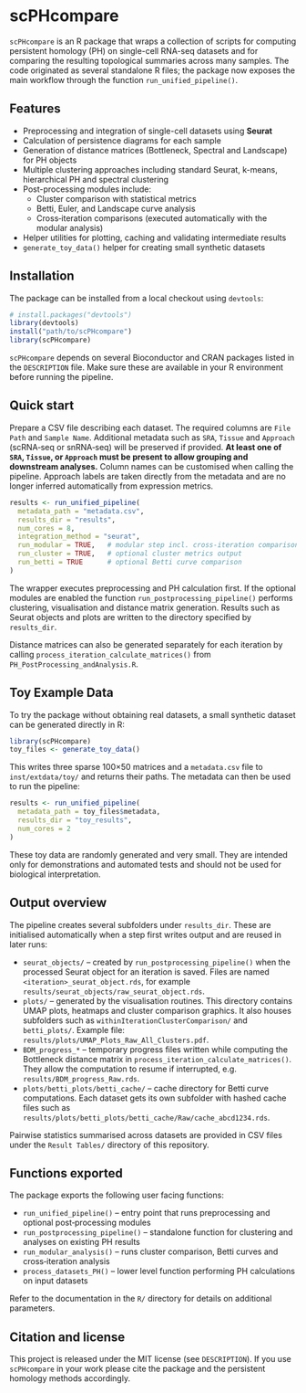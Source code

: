 # scPHcompare

`scPHcompare` is an R package that wraps a collection of scripts for computing persistent homology (PH) on single-cell RNA-seq datasets and for comparing the resulting topological summaries across many samples. The code originated as several standalone R files; the package now exposes the main workflow through the function `run_unified_pipeline()`.

## Features

* Preprocessing and integration of single-cell datasets using **Seurat**
* Calculation of persistence diagrams for each sample
* Generation of distance matrices (Bottleneck, Spectral and Landscape) for PH objects
* Multiple clustering approaches including standard Seurat, k-means, hierarchical PH and spectral clustering
* Post-processing modules include:
  * Cluster comparison with statistical metrics
  * Betti, Euler, and Landscape curve analysis
  * Cross‑iteration comparisons (executed automatically with the modular analysis)
* Helper utilities for plotting, caching and validating intermediate results
* `generate_toy_data()` helper for creating small synthetic datasets

## Installation

The package can be installed from a local checkout using `devtools`:

```r
# install.packages("devtools")
library(devtools)
install("path/to/scPHcompare")
library(scPHcompare)
```

`scPHcompare` depends on several Bioconductor and CRAN packages listed in the `DESCRIPTION` file. Make sure these are available in your R environment before running the pipeline.

## Quick start

Prepare a CSV file describing each dataset. The required columns are `File Path` and `Sample Name`. Additional metadata such as `SRA`, `Tissue` and `Approach` (scRNA‑seq or snRNA‑seq) will be preserved if provided. **At least one of `SRA`, `Tissue`, or `Approach` must be present to allow grouping and downstream analyses.** Column names can be customised when calling the pipeline. Approach labels are taken directly from the metadata and are no longer inferred automatically from expression metrics.

```r
results <- run_unified_pipeline(
  metadata_path = "metadata.csv",
  results_dir = "results",
  num_cores = 8,
  integration_method = "seurat",
  run_modular = TRUE,   # modular step incl. cross‑iteration comparisons
  run_cluster = TRUE,   # optional cluster metrics output
  run_betti = TRUE      # optional Betti curve comparison
)
```

The wrapper executes preprocessing and PH calculation first. If the optional modules are enabled the function `run_postprocessing_pipeline()` performs clustering, visualisation and distance matrix generation. Results such as Seurat objects and plots are written to the directory specified by `results_dir`.

Distance matrices can also be generated separately for each iteration by calling `process_iteration_calculate_matrices()` from `PH_PostProcessing_andAnalysis.R`.

## Toy Example Data

To try the package without obtaining real datasets, a small synthetic dataset can be generated directly in R:

```r
library(scPHcompare)
toy_files <- generate_toy_data()
```

This writes three sparse 100×50 matrices and a `metadata.csv` file to `inst/extdata/toy/` and returns their paths. The metadata can then be used to run the pipeline:

```r
results <- run_unified_pipeline(
  metadata_path = toy_files$metadata,
  results_dir = "toy_results",
  num_cores = 2
)
```

These toy data are randomly generated and very small. They are intended only for demonstrations and automated tests and should not be used for biological interpretation.

## Output overview

The pipeline creates several subfolders under `results_dir`. These are
initialised automatically when a step first writes output and are reused
in later runs:

* `seurat_objects/` – created by `run_postprocessing_pipeline()` when the
  processed Seurat object for an iteration is saved. Files are named
  `<iteration>_seurat_object.rds`, for example
  `results/seurat_objects/raw_seurat_object.rds`.
* `plots/` – generated by the visualisation routines. This directory
  contains UMAP plots, heatmaps and cluster comparison graphics. It also
  houses subfolders such as `withinIterationClusterComparison/` and
  `betti_plots/`. Example file:
  `results/plots/UMAP_Plots_Raw_All_Clusters.pdf`.
* `BDM_progress_*` – temporary progress files written while computing the
  Bottleneck distance matrix in `process_iteration_calculate_matrices()`.
  They allow the computation to resume if interrupted, e.g.
  `results/BDM_progress_Raw.rds`.
* `plots/betti_plots/betti_cache/` – cache directory for Betti curve
  computations. Each dataset gets its own subfolder with hashed cache
  files such as
  `results/plots/betti_plots/betti_cache/Raw/cache_abcd1234.rds`.

Pairwise statistics summarised across datasets are provided in CSV files under the `Result Tables/` directory of this repository.

## Functions exported

The package exports the following user facing functions:

* `run_unified_pipeline()` – entry point that runs preprocessing and optional post‑processing modules
* `run_postprocessing_pipeline()` – standalone function for clustering and analyses on existing PH results
* `run_modular_analysis()` – runs cluster comparison, Betti curves and cross‑iteration analysis
* `process_datasets_PH()` – lower level function performing PH calculations on input datasets


Refer to the documentation in the `R/` directory for details on additional parameters.

## Citation and license

This project is released under the MIT license (see `DESCRIPTION`). If you use `scPHcompare` in your work please cite the package and the persistent homology methods accordingly.
